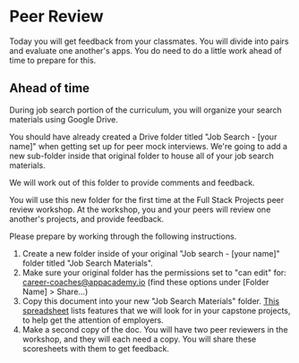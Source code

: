 # Peer Review

Today you will get feedback from your classmates.
You will divide into pairs and evaluate one another's apps.
You do need to do a little work ahead of time to prepare for this.

## Ahead of time

During job search portion of the curriculum, you will organize your search materials using Google Drive.

You should have already created a Drive folder titled "Job Search - [your name]"
when getting set up for peer mock interviews. We're going to add a new sub-folder
inside that original folder to house all of your job search materials.

We will work out of this folder to provide comments and feedback.

You will use this new folder for the first time at the Full Stack Projects
peer review workshop. At the workshop, you and your peers will review
one another's projects, and provide feedback.

Please prepare by working through the following instructions.

1. Create a new folder inside of your original "Job search - [your name]" folder
titled "Job Search Materials".
2. Make sure your original folder has the permissions set to "can edit" for:
career-coaches@appacademy.io   (find these options under [Folder Name] > Share...)
3. Copy this document into your new "Job Search Materials" folder.
  [This spreadsheet][peer-review-spreadsheet] lists features that we will look for in your
  capstone projects, to help get the attention of employers.  
4. Make a second copy of the doc.
  You will have two peer reviewers in the workshop, and they will each need a copy.
  You will share these scoresheets with them to get feedback.

[peer-review-spreadsheet]: https://docs.google.com/spreadsheets/d/1_7pJt6YR4BKgsJLIxJjO2AapZheXFgtrICX2m6p_Gx8/edit#gid=0

